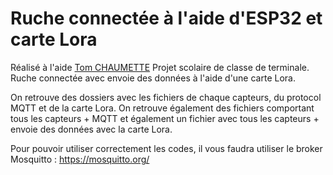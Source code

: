 # Ruche connectée à l'aide d'ESP32 et carte Lora
Réalisé à l'aide [Tom CHAUMETTE](https://github.com/El-Tome)
Projet scolaire de classe de terminale. Ruche connectée avec envoie des données à l'aide d'une carte Lora.

On retrouve des dossiers avec les fichiers de chaque capteurs, du protocol MQTT et de la carte Lora.
On retrouve également des fichiers comportant tous les capteurs + MQTT et également un fichier avec tous les capteurs + envoie des données avec la carte Lora. 

Pour pouvoir utiliser correctement les codes, il vous faudra utiliser le broker Mosquitto : https://mosquitto.org/
